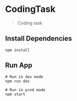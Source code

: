 # CodingTask

> Coding task

## Install Dependencies

```
npm install
```

## Run App

```
# Run in dev mode
npm run dev

# Run in prod mode
npm start
```